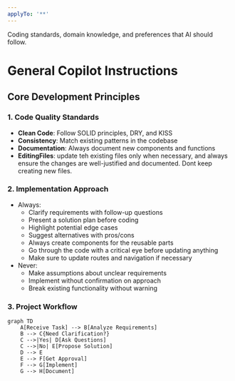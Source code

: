 ```yaml
---
applyTo: '**'
---
```

Coding standards, domain knowledge, and preferences that AI should follow.

# General Copilot Instructions

## Core Development Principles

### 1. Code Quality Standards
- **Clean Code**: Follow SOLID principles, DRY, and KISS
- **Consistency**: Match existing patterns in the codebase
- **Documentation**: Always document new components and functions 
- **EditingFiles**: update teh existing files only when necessary, and always ensure the changes are well-justified and documented. Dont keep creating new files.

### 2. Implementation Approach
- Always:
  - Clarify requirements with follow-up questions
  - Present a solution plan before coding
  - Highlight potential edge cases
  - Suggest alternatives with pros/cons
  - Always create components for the reusable parts
  - Go through the code with a critical eye before updating anything
  - Make sure to update routes and navigation if necessary
- Never:
  - Make assumptions about unclear requirements
  - Implement without confirmation on approach
  - Break existing functionality without warning

### 3. Project Workflow
```mermaid
graph TD
    A[Receive Task] --> B[Analyze Requirements]
    B --> C{Need Clarification?}
    C -->|Yes| D[Ask Questions]
    C -->|No| E[Propose Solution]
    D --> E
    E --> F[Get Approval]
    F --> G[Implement]
    G --> H[Document]
